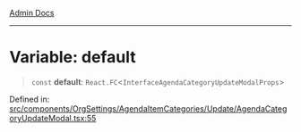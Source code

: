 [Admin Docs](/)

***

# Variable: default

> `const` **default**: `React.FC`\<`InterfaceAgendaCategoryUpdateModalProps`\>

Defined in: [src/components/OrgSettings/AgendaItemCategories/Update/AgendaCategoryUpdateModal.tsx:55](https://github.com/PalisadoesFoundation/talawa-admin/blob/main/src/components/OrgSettings/AgendaItemCategories/Update/AgendaCategoryUpdateModal.tsx#L55)
